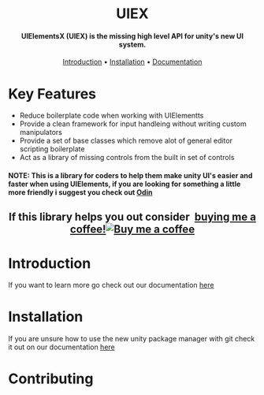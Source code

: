 <h1 align="center">UIEX</h1>
<h4 align="center">UIElementsX (UIEX) is the missing high level API for unity's new UI system.</h4>

<p align="center">
    <a href="#introduction">Introduction</a> •
    <a href="#installation">Installation</a> •
    <a href="https://redowlgames.com/UIEX">Documentation</a>
</p>

# Key Features

* Reduce boilerplate code when working with UIElementts
* Provide a clean framework for input handleing without writing custom manipulators
* Provide a set of base classes which remove alot of general editor scripting boilerplate
* Act as a library of missing controls from the built in set of controls

#### NOTE: This is a library for coders to help them make unity UI's easier and faster when using UIElements, if you are looking for something a little more friendly i suggest you check out [Odin](https://assetstore.unity.com/packages/tools/utilities/odin-inspector-and-serializer-89041)

<h2 align="center">
	If this library helps you out consider 
<link href="https://fonts.googleapis.com/css?family=Lato&subset=latin,latin-ext" rel="stylesheet"><a class="bmc-button" target="_blank" href="https://www.buymeacoffee.com/redowlgames"><span style="margin-left:5px">buying me a coffee!</span><img src="https://www.buymeacoffee.com/assets/img/BMC-btn-logo.svg" alt="Buy me a coffee"></a>	
</h2>

# Introduction

If you want to learn more go check out our documentation [here](https://redowlgames.com/UIEX/introduction.html)

# Installation

If you are unsure how to use the new unity package manager with git check it out on our documentation [here](https://redowlgames.com/UIEX/installation.html)

# Contributing
